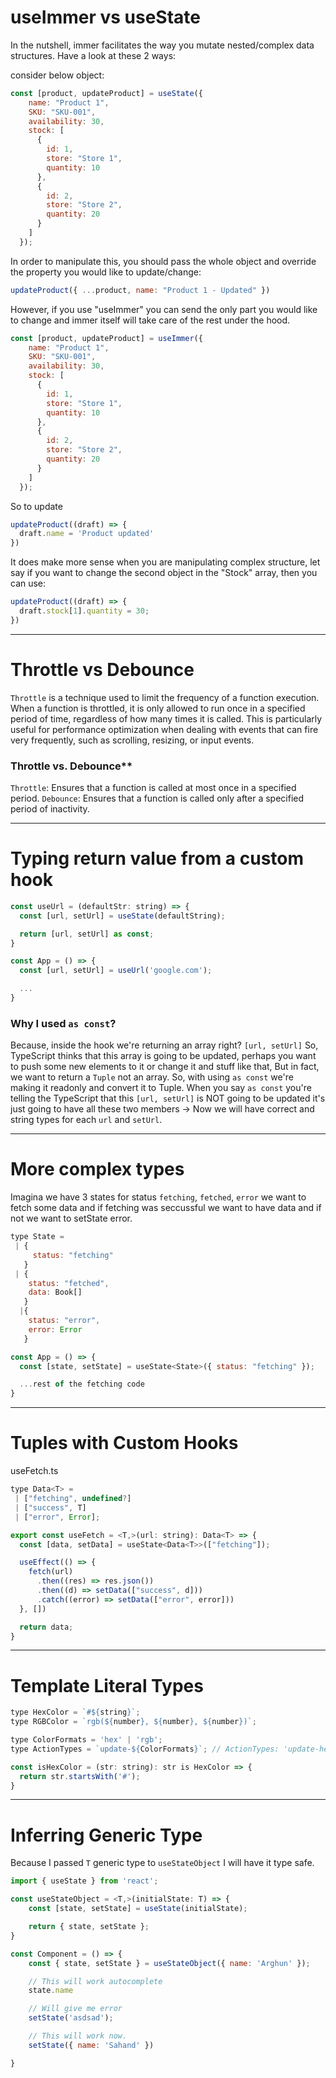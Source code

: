 # useImmer vs useState

In the nutshell, immer facilitates the way you mutate nested/complex data structures. Have a look at these 2 ways:

consider below object:

```js
const [product, updateProduct] = useState({
    name: "Product 1",
    SKU: "SKU-001",
    availability: 30,
    stock: [
      {
        id: 1, 
        store: "Store 1",
        quantity: 10
      },
      {
        id: 2, 
        store: "Store 2",
        quantity: 20
      }
    ]
  });
```

In order to manipulate this, you should pass the whole object and override the property you would like to update/change:

```js
updateProduct({ ...product, name: "Product 1 - Updated" })
```

However, if you use "useImmer" you can send the only part you would like to change and immer itself will take care of the rest under the hood.

```js
const [product, updateProduct] = useImmer({
    name: "Product 1",
    SKU: "SKU-001",
    availability: 30,
    stock: [
      {
        id: 1, 
        store: "Store 1",
        quantity: 10
      },
      {
        id: 2, 
        store: "Store 2",
        quantity: 20
      }
    ]
  });
```

So to update

```js
updateProduct((draft) => {
  draft.name = 'Product updated'
})
```

It does make more sense when you are manipulating complex structure, let say if you want to change the second object in the "Stock" array, then you can use:

```js
updateProduct((draft) => {
  draft.stock[1].quantity = 30;
})
```

---


# Throttle vs Debounce

`Throttle` is a technique used to limit the frequency of a function execution. When a function is throttled, it is only allowed to run once in a specified period of time, regardless of how many times it is called. This is particularly useful for performance optimization when dealing with events that can fire very frequently, such as scrolling, resizing, or input events.


### Throttle vs. Debounce**

`Throttle`: Ensures that a function is called at most once in a specified period.
`Debounce`: Ensures that a function is called only after a specified period of inactivity.

---


# Typing return value from a custom hook

```js
const useUrl = (defaultStr: string) => {
  const [url, setUrl] = useState(defaultString);

  return [url, setUrl] as const;
}

const App = () => {
  const [url, setUrl] = useUrl('google.com');

  ...
}
```

### Why I used `as const`?

Because, inside the hook we're returning an array right? `[url, setUrl]` So, TypeScript thinks that this array is going to be updated, perhaps you want to push some new elements to it or change it and stuff like that, But in fact, we want to return a `Tuple` not an array. So, with using `as const` we're making it readonly and convert it to Tuple. When you say `as const` you're telling the TypeScript that this `[url, setUrl]` is NOT going to be updated it's just going to have all these two members -> Now we will have correct and string types for each `url` and `setUrl`.


---


# More complex types

Imagina we have 3 states for status `fetching`, `fetched`, `error` we want to fetch some data and if fetching was seccussful we want to have data and if not we want to setState error.

```js
type State = 
 | {
     status: "fetching"   
   }
 | {
    status: "fetched",
    data: Book[]
   }
  |{
    status: "error",
    error: Error
   }

const App = () => {
  const [state, setState] = useState<State>({ status: "fetching" });

  ...rest of the fetching code
}
```

---


# Tuples with Custom Hooks

useFetch.ts
```js
type Data<T> =
 | ["fetching", undefined?]
 | ["success", T]
 | ["error", Error]; 

export const useFetch = <T,>(url: string): Data<T> => {
  const [data, setData] = useState<Data<T>>(["fetching"]);

  useEffect(() => {
    fetch(url)
      .then((res) => res.json())
      .then((d) => setData(["success", d]))
      .catch((error) => setData(["error", error]))
  }, [])

  return data;
} 
```

---


# Template Literal Types

```js
type HexColor = `#${string}`;
type RGBColor = `rgb(${number}, ${number}, ${number})`;

type ColorFormats = 'hex' | 'rgb';
type ActionTypes = `update-${ColorFormats}`; // ActionTypes: 'update-hex' | 'update-rgb'

const isHexColor = (str: string): str is HexColor => {
  return str.startsWith('#');
}
```

---

# Inferring Generic Type

Because I passed `T` generic type to `useStateObject` I will have it type safe.

```js
import { useState } from 'react';

const useStateObject = <T,>(initialState: T) => {
    const [state, setState] = useState(initialState);

    return { state, setState };
}

const Component = () => {
    const { state, setState } = useStateObject({ name: 'Arghun' });

    // This will work autocomplete
    state.name

    // Will give me error
    setState('asdsad');

    // This will work now.
    setState({ name: 'Sahand' })

}
```
